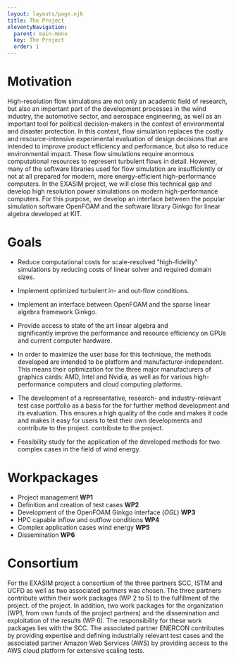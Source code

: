 ```yaml
---
layout: layouts/page.njk
title: The Project
eleventyNavigation:
  parent: main-menu
  key: The Project
  order: 1
---
```


# Motivation

High-resolution flow simulations are not only an academic field of research, but
also an important part of the development processes in the wind industry, the
automotive sector, and aerospace engineering, as well as an important tool for
political decision-makers in the context of environmental and disaster
protection. In this context, flow simulation replaces the costly and
resource-intensive experimental evaluation of design decisions that are intended
to improve product efficiency and performance, but also to reduce environmental
impact. These flow simulations require enormous computational resources to
represent turbulent flows in detail. However, many of the software libraries
used for flow simulation are insufficiently or not at all prepared for modern,
more energy-efficient high-performance computers. In the EXASIM project, we will
close this technical gap and develop high resolution power simulations on modern
high-performance computers. For this purpose, we develop an interface between
the popular simulation software OpenFOAM and the software library Ginkgo for
linear algebra developed at KIT.

# Goals

- Reduce computational costs for scale-resolved "high-fidelity" simulations by reducing costs of linear solver and required domain sizes.

- Implement optimized turbulent in- and out-flow conditions.

- Implement an interface between OpenFOAM and the sparse linear algebra framework Ginkgo.

- Provide access to state of the art linear algebra and  
significantly improve the performance and resource efficiency on GPUs and
current computer hardware.

- In order to maximize the user base for this technique, the methods developed
are intended to be platform and manufacturer-independent. This means their
optimization for the three major manufacturers of graphics cards: AMD, Intel and
Nvidia, as well as for various high-performance computers and cloud computing
platforms.

- The development of a representative, research- and industry-relevant test case
portfolio as a basis for the for  further method development and its evaluation.
This ensures a high quality of the code and makes it code and makes it easy for
users to test their own developments and contribute to the project.  contribute
to the project.

- Feasibility study for the application of the developed methods for two complex cases in the field of wind energy.



# Workpackages
- Project management **WP1**
- Definition and creation of test cases **WP2**
- Development of the OpenFOAM Ginkgo interface (*OGL*) **WP3**
- HPC capable inflow and outflow conditions **WP4**
- Complex application cases wind energy **WP5**
- Dissemination **WP6**

# Consortium

For the EXASIM project a consortium of the three partners SCC, ISTM and UCFD as
well as two associated partners was chosen. The three partners contribute within
their work packages (WP 2 to 5) to the fulfillment of the project.  of the
project. In addition, two work packages for the organization (WP1, from own
funds of the project partners) and the dissemination and exploitation of the
results (WP 6). The responsibility for these work packages lies with the SCC.
The associated partner ENERCON contributes by providing expertise and defining
industrially relevant test cases and the associated partner Amazon Web Services
(AWS) by providing access to the AWS cloud platform for extensive scaling tests.


